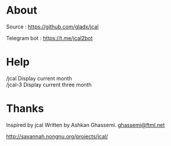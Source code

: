 # About
Source : https://github.com/gladx/jcal

Telegram bot : https://t.me/jcal2bot

# Help
/jcal Display current month  
/jcal-3 Display current three month

# Thanks
Inspired by jcal Written by Ashkan Ghassemi. <ghassemi@ftml.net>

http://savannah.nongnu.org/projects/jcal/
